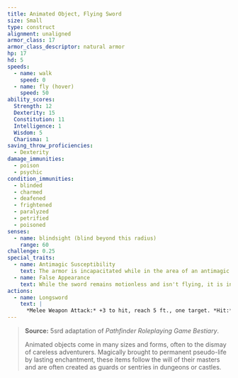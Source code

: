 ```yaml
---
title: Animated Object, Flying Sword
size: Small
type: construct
alignment: unaligned
armor_class: 17
armor_class_descriptor: natural armor
hp: 17
hd: 5
speeds:
  - name: walk
    speed: 0
  - name: fly (hover)
    speed: 50
ability_scores:
  Strength: 12
  Dexterity: 15
  Constitution: 11
  Intelligence: 1
  Wisdom: 5
  Charisma: 1
saving_throw_proficiencies:
  - Dexterity
damage_immunities:
  - poison
  - psychic
condition_immunities:
  - blinded
  - charmed
  - deafened
  - frightened
  - paralyzed
  - petrified
  - poisoned
senses:
  - name: blindsight (blind beyond this radius)
    range: 60
challenge: 0.25
special_traits:
  - name: Antimagic Susceptibility
    text: The armor is incapacitated while in the area of an antimagic field. If targeted by *dispel magic*, the armor must succeed on a Constitution saving throw against the caster's spell save DC or fall unconscious for 1 minute.
  - name: False Appearance
    text: While the sword remains motionless and isn't flying, it is indistinguishable from a normal sword.
actions:
  - name: Longsword
    text: |
      *Melee Weapon Attack:* +3 to hit, reach 5 ft., one target. *Hit:* 5 (1d8 + 1) slashing damage.
---
```


> **Source:** 5srd adaptation of *Pathfinder Roleplaying Game Bestiary*.
>
> Animated objects come in many sizes and forms, often to the dismay of careless adventurers. Magically brought to permanent pseudo-life by lasting enchantment, these items follow the will of their masters and are often created as guards or sentries in dungeons or castles.
